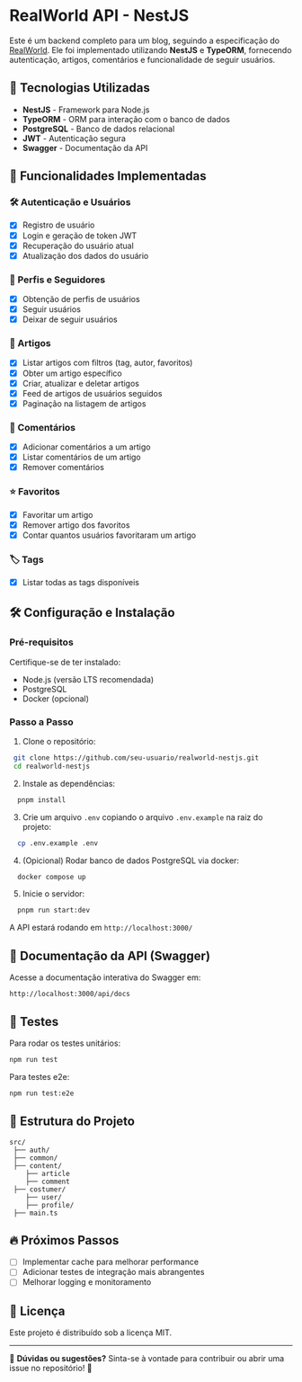 # RealWorld API - NestJS

Este é um backend completo para um blog, seguindo a especificação do [RealWorld](https://realworld-docs.netlify.app/). Ele foi implementado utilizando **NestJS** e **TypeORM**, fornecendo autenticação, artigos, comentários e funcionalidade de seguir usuários.

## 🚀 Tecnologias Utilizadas

- **NestJS** - Framework para Node.js
- **TypeORM** - ORM para interação com o banco de dados
- **PostgreSQL** - Banco de dados relacional
- **JWT** - Autenticação segura
- **Swagger** - Documentação da API

## 📌 Funcionalidades Implementadas
### 🛠 Autenticação e Usuários
- [x] Registro de usuário
- [x] Login e geração de token JWT
- [x] Recuperação do usuário atual
- [x] Atualização dos dados do usuário

### 👥 Perfis e Seguidores
- [x] Obtenção de perfis de usuários
- [x] Seguir usuários
- [x] Deixar de seguir usuários

### 📝 Artigos
- [x] Listar artigos com filtros (tag, autor, favoritos)
- [x] Obter um artigo específico
- [x] Criar, atualizar e deletar artigos
- [x] Feed de artigos de usuários seguidos
- [x] Paginação na listagem de artigos

### 💬 Comentários
- [x] Adicionar comentários a um artigo
- [x] Listar comentários de um artigo
- [x] Remover comentários

### ⭐ Favoritos
- [x] Favoritar um artigo
- [x] Remover artigo dos favoritos
- [x] Contar quantos usuários favoritaram um artigo

### 🏷️ Tags

- [x] Listar todas as tags disponíveis



## 🛠 Configuração e Instalação

### **Pré-requisitos**
Certifique-se de ter instalado:
- Node.js (versão LTS recomendada)
- PostgreSQL
- Docker (opcional)

### **Passo a Passo**

1. Clone o repositório:
```sh
 git clone https://github.com/seu-usuario/realworld-nestjs.git
 cd realworld-nestjs
```

2. Instale as dependências:
```sh
  pnpm install
```

3. Crie um arquivo `.env` copiando o arquivo `.env.example` na raiz do projeto:
```sh
  cp .env.example .env
```
4. (Opicional) Rodar banco de dados PostgreSQL via docker:
```sh
  docker compose up 
```
5. Inicie o servidor:
```sh
  pnpm run start:dev
```

A API estará rodando em `http://localhost:3000/`

## 📖 Documentação da API (Swagger)
Acesse a documentação interativa do Swagger em:
```
http://localhost:3000/api/docs
```

## 🧪 Testes
Para rodar os testes unitários:
```sh
npm run test
```
Para testes e2e:
```sh
npm run test:e2e
```

## 📂 Estrutura do Projeto
```
src/
 ├── auth/           
 ├── common/        
 ├── content/       
    ├── article
    ├── comment
 ├── costumer/ 
    ├── user/          
    ├── profile/ 
 ├── main.ts          
```

## 🔥 Próximos Passos
- [ ] Implementar cache para melhorar performance
- [ ] Adicionar testes de integração mais abrangentes
- [ ] Melhorar logging e monitoramento

## 📜 Licença
Este projeto é distribuído sob a licença MIT.

---
📌 **Dúvidas ou sugestões?** Sinta-se à vontade para contribuir ou abrir uma issue no repositório! 🚀

